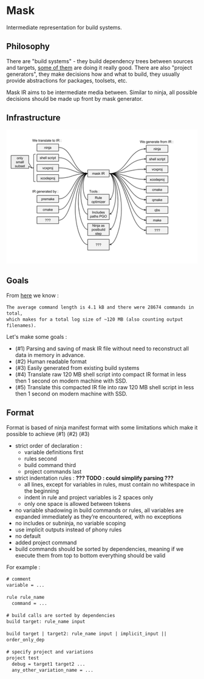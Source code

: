 # Mask

Intermediate representation for build systems.

## Philosophy

There are "build systems" - they build dependency trees between sources and targets,
[some of them](https://martine.github.io/ninja/) are doing it really good.
There are also "project generators", they make decisions how and what to build,
they usually provide abstractions for packages, toolsets, etc.

Mask IR aims to be intermediate media between. Similar to ninja, all possible decisions should be made up front by mask generator.

## Infrastructure

![](mask_ir.png)

## Goals

From [here](https://github.com/martine/ninja/blob/master/src/build_log_perftest.cc#L42-L61) we know :

	The average command length is 4.1 kB and there were 28674 commands in total,
	which makes for a total log size of ~120 MB (also counting output filenames).

Let's make some goals :

* (#1) Parsing and saving of mask IR file without need to reconstruct all data in memory in advance.
* (#2) Human readable format
* (#3) Easily generated from existing build systems
* (#4) Translate raw 120 MB shell script into compact IR format in less then 1 second on modern machine with SSD.
* (#5) Translate this compacted IR file into raw 120 MB shell script in less then 1 second on modern machine with SSD.


## Format

Format is based of ninja manifest format with some limitations which make it possible to achieve (#1) (#2) (#3)

* strict order of declaration :
	* variable definitions first
	* rules second
	* build command third
	* project commands last
* strict indentation rules : **??? TODO : could simplify parsing ???**
	* all lines, except for variables in rules, must contain no whitespace in the beginning
	* indent in rule and project variables is 2 spaces only
	* only one space is allowed between tokens
* no variable shadowing in build commands or rules, all variables are expanded immediately as they’re encountered, with no exceptions
* no includes or subninja, no variable scoping
* use implicit outputs instead of phony rules
* no default
* added project command
* build commands should be sorted by dependencies, meaning if we execute them from top to bottom everything should be valid

For example :

	# comment
	variable = ...

	rule rule_name
	  command = ...

	# build calls are sorted by dependencies
	build target: rule_name input

	build target | target2: rule_name input | implicit_input || order_only_dep

	# specify project and variations
	project test
	  debug = target1 target2 ...
	  any_other_variation_name = ...
